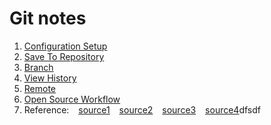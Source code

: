 Git notes
============

1. [Configuration Setup](https://github.com/danniefairy/Git_note/blob/master/description/Configuration_Setup.md)
2. [Save To Repository](https://github.com/danniefairy/Git_note/blob/master/description/Save_To_Repository.md)
3. [Branch](https://github.com/danniefairy/Git_note/blob/master/description/Branch.md)
4. [View History](https://github.com/danniefairy/Git_note/blob/master/description/View_History.md)
5. [Remote](https://github.com/danniefairy/Git_note/blob/master/description/Remote.md)
6. [Open Source Workflow](https://github.com/danniefairy/Git_note/blob/master/description/Open_Source_Workflow.md)
7. Reference:
&ensp; [source1](https://www.youtube.com/watch?v=qUfT-4bNtwY&index=5&list=PLlyOkSAh6TwcvJQ1UtvkSwhZWCaM_S07d)
&ensp; [source2](https://www.youtube.com/watch?v=mENDYhfxH-o)
&ensp; [source3](https://github.com/geeeeeeeeek/git-recipes/tree/8268e297f6efbf680c2b4104675c4b49dad29971)
&ensp; [source4](https://hackernoon.com/git-merge-vs-rebase-whats-the-diff-76413c117333)dfsdf